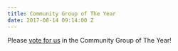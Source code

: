 ```yaml
---
title: Community Group of The Year
date: 2017-08-14 09:14:00 Z
---
```


Please [vote for us](http://www.thebreeze.com/local-events/local-heroes/community-group-of-the-year/) in the Community Group of The Year!

